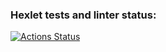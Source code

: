 ### Hexlet tests and linter status:
[![Actions Status](https://github.com/plessbless/frontend-project-lvl1/workflows/hexlet-check/badge.svg)](https://github.com/plessbless/frontend-project-lvl1/actions)